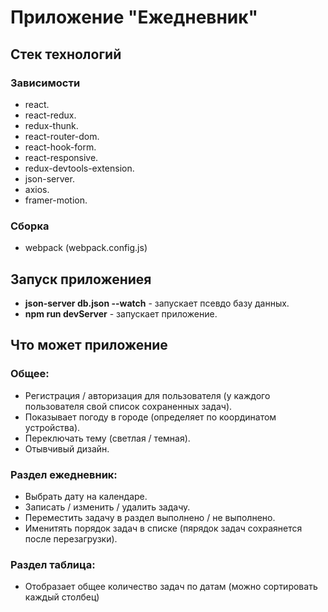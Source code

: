 # Приложение "Ежедневник"
## Стек технологий
### Зависимости
- react.
- react-redux.
- redux-thunk.
- react-router-dom.
- react-hook-form.
- react-responsive.
- redux-devtools-extension.
- json-server.
- axios.
- framer-motion.
### Сборка
- webpack (webpack.config.js)
## Запуск приложениея
- **json-server db.json --watch** - запускает псевдо базу данных.
- **npm run devServer** - запускает приложение.
## Что может приложение
### Общее:
- Регистрация / авторизация для пользователя (у каждого пользователя свой список сохраненных задач).
- Показывает погоду в городе (определяет по координатом устройства).
- Переключать тему (светлая / темная).
- Отывчивый дизайн.
### Раздел ежедневник:
- Выбрать дату на календаре.
- Записать / изменить / удалить задачу.
- Переместить задачу в раздел выполнено / не выполнено.
- Именитять порядок задач в списке (пярядок задач сохраянется после перезагрузки).
### Раздел таблица:
- Отобразает общее количество задач по датам (можно сортировать каждый столбец)
